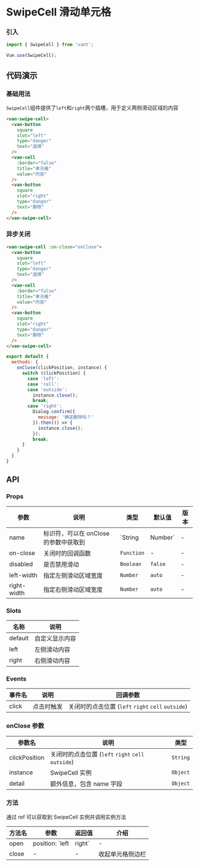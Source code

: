 # SwipeCell 滑动单元格

### 引入

``` javascript
import { SwipeCell } from 'vant';

Vue.use(SwipeCell);
```

## 代码演示

### 基础用法

`SwipeCell`组件提供了`left`和`right`两个插槽，用于定义两侧滑动区域的内容

```html
<van-swipe-cell>
  <van-button
    square
    slot="left"
    type="danger"
    text="选择"
  />
  <van-cell
    :border="false"
    title="单元格"
    value="内容"
  />
  <van-button
    square
    slot="right"
    type="danger"
    text="删除"
  />
</van-swipe-cell>
```

### 异步关闭

```html
<van-swipe-cell :on-close="onClose">
  <van-button
    square
    slot="left"
    type="danger"
    text="选择"
  />
  <van-cell
    :border="false"
    title="单元格"
    value="内容"
  />
  <van-button
    square
    slot="right"
    type="danger"
    text="删除"
  />
</van-swipe-cell>
```

```js
export default {
  methods: {
    onClose(clickPosition, instance) {
      switch (clickPosition) {
        case 'left':
        case 'cell':
        case 'outside':
          instance.close();
          break;
        case 'right':
          Dialog.confirm({
            message: '确定删除吗？'
          }).then(() => {
            instance.close();
          });
          break;
      }
    }
  }
}
```

## API

### Props

| 参数 | 说明 | 类型 | 默认值 | 版本 |
|------|------|------|------|------|
| name | 标识符，可以在 onClose 的参数中获取到 | `String | Number` | - | 2.0.4 |
| on-close | 关闭时的回调函数 | `Function` | - | - |
| disabled | 是否禁用滑动 | `Boolean` | `false` | - |
| left-width | 指定左侧滑动区域宽度 | `Number` | `auto` | - |
| right-width | 指定右侧滑动区域宽度 | `Number` | `auto` | - |

### Slots

| 名称 | 说明 |
|------|------|
| default | 自定义显示内容 |
| left | 左侧滑动内容 |
| right | 右侧滑动内容 |

### Events

| 事件名 | 说明 | 回调参数 |
|------|------|------|
| click | 点击时触发 | 关闭时的点击位置 (`left` `right` `cell` `outside`) |

### onClose 参数

| 参数名 | 说明 | 类型 |
|------|------|------|
| clickPosition | 关闭时的点击位置 (`left` `right` `cell` `outside`) | `String` |
| instance | SwipeCell 实例 | `Object` |
| detail | 额外信息，包含 name 字段 | `Object` |

### 方法

通过 ref 可以获取到 SwipeCell 实例并调用实例方法

| 方法名 | 参数 | 返回值 | 介绍 |
|------|------|------|------|
| open | position: `left | right` | - | 打开单元格侧边栏 |
| close | - | - | 收起单元格侧边栏 |
